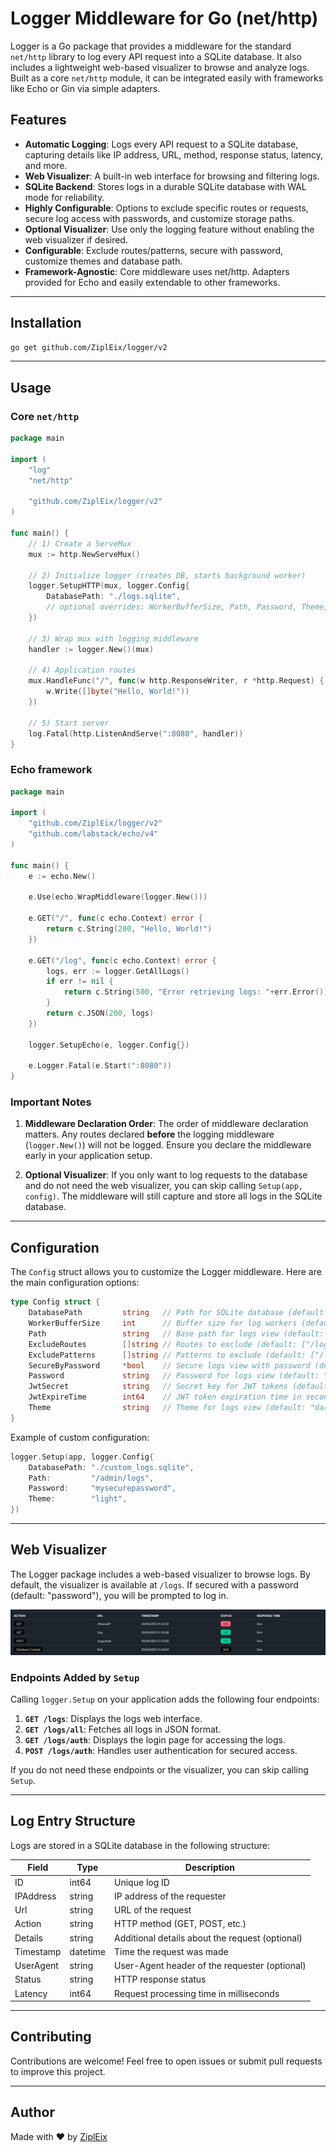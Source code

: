 # Logger Middleware for Go (net/http)

Logger is a Go package that provides a middleware for the standard `net/http` library to log every API request into a SQLite database. It also includes a lightweight web-based visualizer to browse and analyze logs. Built as a core `net/http` module, it can be integrated easily with frameworks like Echo or Gin via simple adapters.

## Features

- **Automatic Logging**: Logs every API request to a SQLite database, capturing details like IP address, URL, method, response status, latency, and more.
- **Web Visualizer**: A built-in web interface for browsing and filtering logs.
- **SQLite Backend**: Stores logs in a durable SQLite database with WAL mode for reliability.
- **Highly Configurable**: Options to exclude specific routes or requests, secure log access with passwords, and customize storage paths.
- **Optional Visualizer**: Use only the logging feature without enabling the web visualizer if desired.
- **Configurable**: Exclude routes/patterns, secure with password, customize themes and database path.
- **Framework-Agnostic**: Core middleware uses net/http. Adapters provided for Echo and easily extendable to other frameworks.

---

## Installation

```bash
go get github.com/ZiplEix/logger/v2
```

---

## Usage

### Core `net/http`

```go
package main

import (
    "log"
    "net/http"

    "github.com/ZiplEix/logger/v2"
)

func main() {
    // 1) Create a ServeMux
    mux := http.NewServeMux()

    // 2) Initialize logger (creates DB, starts background worker)
    logger.SetupHTTP(mux, logger.Config{
        DatabasePath: "./logs.sqlite",
        // optional overrides: WorkerBufferSize, Path, Password, Theme, etc.
    })

    // 3) Wrap mux with logging middleware
    handler := logger.New()(mux)

    // 4) Application routes
    mux.HandleFunc("/", func(w http.ResponseWriter, r *http.Request) {
        w.Write([]byte("Hello, World!"))
    })

    // 5) Start server
    log.Fatal(http.ListenAndServe(":8080", handler))
}
```

### Echo framework

```go
package main

import (
	"github.com/ZiplEix/logger/v2"
	"github.com/labstack/echo/v4"
)

func main() {
	e := echo.New()

	e.Use(echo.WrapMiddleware(logger.New()))

	e.GET("/", func(c echo.Context) error {
		return c.String(200, "Hello, World!")
	})

	e.GET("/log", func(c echo.Context) error {
		logs, err := logger.GetAllLogs()
		if err != nil {
			return c.String(500, "Error retrieving logs: "+err.Error())
		}
		return c.JSON(200, logs)
	})

	logger.SetupEcho(e, logger.Config{})

	e.Logger.Fatal(e.Start(":8080"))
}
```

### Important Notes

1. **Middleware Declaration Order**:
   The order of middleware declaration matters. Any routes declared **before** the logging middleware (`logger.New()`) will not be logged. Ensure you declare the middleware early in your application setup.

2. **Optional Visualizer**:
   If you only want to log requests to the database and do not need the web visualizer, you can skip calling `Setup(app, config)`. The middleware will still capture and store all logs in the SQLite database.

---

## Configuration

The `Config` struct allows you to customize the Logger middleware. Here are the main configuration options:

```go
type Config struct {
    DatabasePath         string   // Path for SQLite database (default: "./logs.sqlite")
    WorkerBufferSize     int      // Buffer size for log workers (default: 100)
    Path                 string   // Base path for logs view (default: "/logs")
    ExcludeRoutes        []string // Routes to exclude (default: ["/logs", "/favicon.ico"])
    ExcludePatterns      []string // Patterns to exclude (default: ["/logs/*"])
    SecureByPassword     *bool    // Secure logs view with password (default: true)
    Password             string   // Password for logs view (default: "password")
    JwtSecret            string   // Secret key for JWT tokens (default: "secret")
    JwtExpireTime        int64    // JWT token expiration time in seconds (default: 3600)
    Theme                string   // Theme for logs view (default: "dark")
}
```

Example of custom configuration:

```go
logger.Setup(app, logger.Config{
    DatabasePath: "./custom_logs.sqlite",
    Path:         "/admin/logs",
    Password:     "mysecurepassword",
    Theme:        "light",
})
```

---

## Web Visualizer

The Logger package includes a web-based visualizer to browse logs. By default, the visualizer is available at `/logs`. If secured with a password (default: "password"), you will be prompted to log in.

![Web Visualizer Screenshot](assets/web_visualizer.png)

### Endpoints Added by `Setup`

Calling `logger.Setup` on your application adds the following four endpoints:

1. **`GET /logs`**: Displays the logs web interface.
2. **`GET /logs/all`**: Fetches all logs in JSON format.
3. **`GET /logs/auth`**: Displays the login page for accessing the logs.
4. **`POST /logs/auth`**: Handles user authentication for secured access.

If you do not need these endpoints or the visualizer, you can skip calling `Setup`.

---

## Log Entry Structure

Logs are stored in a SQLite database in the following structure:

| Field       | Type     | Description                                       |
|-------------|----------|---------------------------------------------------|
| ID          | int64    | Unique log ID                                     |
| IPAddress   | string   | IP address of the requester                       |
| Url         | string   | URL of the request                                |
| Action      | string   | HTTP method (GET, POST, etc.)                     |
| Details     | string   | Additional details about the request (optional)   |
| Timestamp   | datetime | Time the request was made                         |
| UserAgent   | string   | User-Agent header of the requester (optional)     |
| Status      | string   | HTTP response status                              |
| Latency     | int64    | Request processing time in milliseconds           |

---

## Contributing

Contributions are welcome! Feel free to open issues or submit pull requests to improve this project.

---

## Author

Made with ❤️ by [ZiplEix](https://github.com/ZiplEix)
